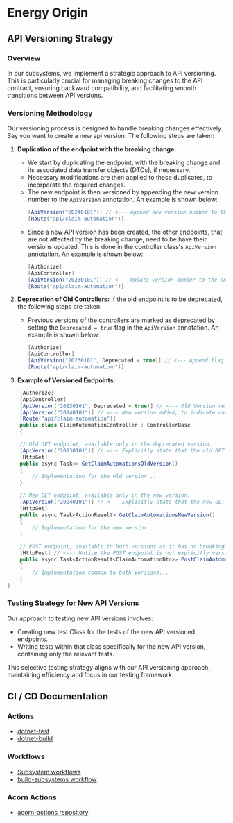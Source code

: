 # Energy Origin

## API Versioning Strategy

### Overview
In our subsystems, we implement a strategic approach to API versioning. This is particularly crucial for managing breaking changes to the API contract, ensuring backward compatibility, and facilitating smooth transitions between API versions.

### Versioning Methodology
Our versioning process is designed to handle breaking changes effectively.
Say you want to create a new api version. The following steps are taken:

1. **Duplication of the endpoint with the breaking change:**

    - We start by duplicating the endpoint, with the breaking change and its associated data transfer objects (DTOs), if necessary.
    - Necessary modifications are then applied to these duplicates, to incorporate the required changes.
    - The new endpoint is then versioned by appending the new version number to the `ApiVersion` annotation. An example is shown below:
      ```csharp
      [ApiVersion("20240101")] // <--- Append new version number to the annotation
      [Route("api/claim-automation")]
      ```
    - Since a new API version has been created, the other endpoints, that are not affected by the breaking change, need to be have their versions updated. This is done in the controller class's `ApiVersion` annotation. An example is shown below:
      ```csharp
      [Authorize]
      [ApiController]
      [ApiVersion("20230101")] // <--- Update version number to the annotation
      [Route("api/claim-automation")]
      ```

2. **Deprecation of Old Controllers:**
   If the old endpoint is to be deprecated, the following steps are taken:
    - Previous versions of the controllers are marked as deprecated by setting the `Deprecated = true` flag in the `ApiVersion` annotation. An example is shown below:
      ```csharp
      [Authorize]
      [ApiController]
      [ApiVersion("20230101", Deprecated = true)] // <--- Append flag to the annotation
      [Route("api/claim-automation")]
      ```
3. **Example of Versioned Endpoints:**

```csharp
    [Authorize]
    [ApiController]
    [ApiVersion("20230101", Deprecated = true)] // <--- Old Version remains the same, but is marked as deprecated.
    [ApiVersion("20240101")] // <--- New version added, to indicate controller has endppoints for this version as well.
    [Route("api/claim-automation")]
    public class ClaimAutomationController : ControllerBase
    {

    // Old GET endpoint, available only in the deprecated version.
    [ApiVersion("20230101")] // <--- Explicitly state that the old GET endpoint, is to only appear in the old version
    [HttpGet]
    public async Task<> GetClaimAutomationsOldVersion()
    {
        // Implementation for the old version...
    }

    // New GET endpoint, available only in the new version.
    [ApiVersion("20240101")] // <--- Explicitly state that the new GET endpoint, is to only appear in the new version
    [HttpGet]
    public async Task<ActionResult> GetClaimAutomationsNewVersion()
    {
        // Implementation for the new version...
    }

    // POST endpoint, available in both versions as it has no breaking changes.
    [HttpPost] // <--- Notice the POST endpoint is not explicitly versioned which means it is available in both versions
    public async Task<ActionResult<ClaimAutomationDto>> PostClaimAutomation() // <--- This endpoint is not duplicated
    {
        // Implementation common to both versions...
    }
}
   ```

### Testing Strategy for New API Versions
Our approach to testing new API versions involves:

- Creating new test Class for the tests of the new API versioned endpoints.
- Writing tests within that class specifically for the new API version, containing only the relevant tests.

This selective testing strategy aligns with our API versioning approach, maintaining efficiency and focus in our testing framework.

## CI / CD Documentation

### Actions

- [dotnet-test](./dotnet-test.md)
- [dotnet-build](./dotnet-build.md)

### Workflows

- [Subsystem workflows](./specific-subsystem-workflows.md)
- [build-subsystems workflow](./build-subsystems.md)

### Acorn Actions

- [acorn-actions repository](https://github.com/Energinet-DataHub/acorn-actions)

